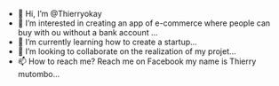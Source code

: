 - 👋 Hi, I’m @Thierryokay
- 👀 I’m interested in creating an app of e-commerce where people can buy with ou without a bank account ...
- 🌱 I’m currently learning  how to create a startup...
- 💞️ I’m looking to collaborate on the realization of my projet...
- 📫 How to reach me? Reach me on Facebook my name is Thierry mutombo...

<!---
Thierryokay/Thierryokay is a ✨ special ✨ repository because its `README.md` (this file) appears on your GitHub profile.
You can click the Preview link to take a look at your changes.
--->
